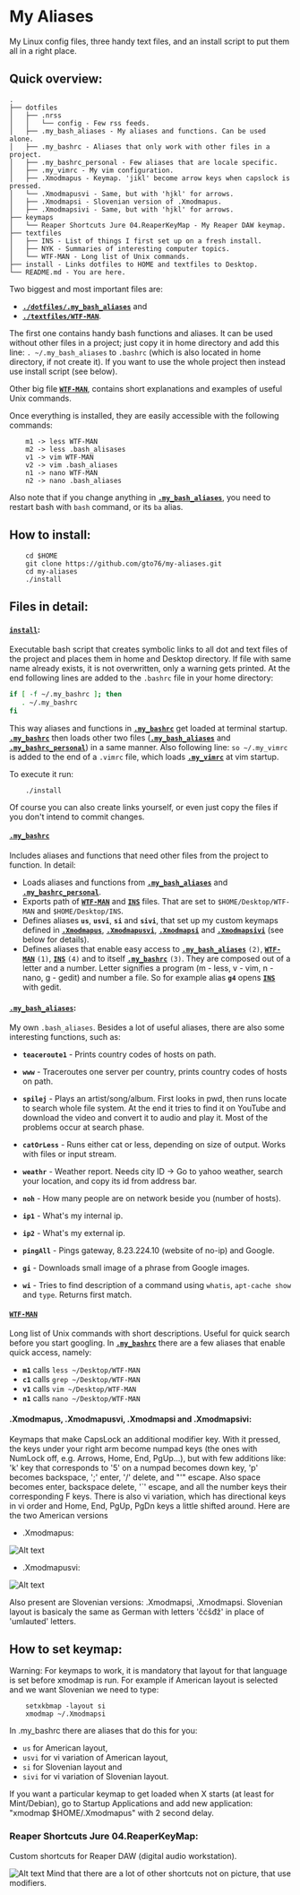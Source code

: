 My Aliases
==========
My Linux config files, three handy text files, and an install script to put them all in a right place. 

## Quick overview:

```
.
├── dotfiles
│   ├── .nrss
│   │   └── config - Few rss feeds.
│   ├── .my_bash_aliases - My aliases and functions. Can be used alone.
│   ├── .my_bashrc - Aliases that only work with other files in a project.
│   ├── .my_bashrc_personal - Few aliases that are locale specific.
│   ├── .my_vimrc - My vim configuration.
│   ├── .Xmodmapus - Keymap. 'jikl' become arrow keys when capslock is pressed.
│   └── .Xmodmapusvi - Same, but with 'hjkl' for arrows.
│   ├── .Xmodmapsi - Slovenian version of .Xmodmapus.
│   ├── .Xmodmapsivi - Same, but with 'hjkl' for arrows.
├── keymaps
│   └── Reaper Shortcuts Jure 04.ReaperKeyMap - My Reaper DAW keymap.
├── textfiles
│   ├── INS - List of things I first set up on a fresh install.
│   ├── NYK - Summaries of interesting computer topics.
│   └── WTF-MAN - Long list of Unix commands.
├── install - Links dotfiles to HOME and textfiles to Desktop.
└── README.md - You are here.
```

Two biggest and most important files are:

* [**`./dotfiles/.my_bash_aliases`**](dotfiles/.my_bash_aliases) and 
* [**`./textfiles/WTF-MAN`**](textfiles/WTF-MAN). 
    

The first one contains handy bash functions and aliases. It can be used without other files in a project; just copy it in home directory and add this line: `. ~/.my_bash_aliases` to `.bashrc` (which is also located in home directory, if not create it). If you want to use the whole project then instead use install script (see below).

Other big file [**`WTF-MAN`**](textfiles/WTF-MAN), contains short explanations and examples of useful Unix commands. 

Once everything is installed, they are easily accessible with the following commands: 
```
	m1 -> less WTF-MAN
    m2 -> less .bash_alisases
	v1 -> vim WTF-MAN 
    v2 -> vim .bash_aliases
	n1 -> nano WTF-MAN 
    n2 -> nano .bash_aliases
```
Also note that if you change anything in [**`.my_bash_aliases`**](dotfiles/.my_bash_aliases), you need to restart bash with `bash` command, or its `ba` alias.

## How to install:
```
	cd $HOME
	git clone https://github.com/gto76/my-aliases.git
	cd my-aliases
    ./install
```

## Files in detail:

#### [`install`](install):
Executable bash script that creates symbolic links to all dot and text files of the project and places them in home and Desktop directory. If file with same name already exists, it is not overwritten, only a warning gets printed. At the end following lines are added to the `.bashrc` file in your home directory:
``` bash
if [ -f ~/.my_bashrc ]; then
   . ~/.my_bashrc
fi
```
This way aliases and functions in [**`.my_bashrc`**](dotfiles/.my_bashrc) get loaded at terminal startup. [**`.my_bashrc`**](dotfiles/.my_bashrc) then loads other two files ([**`.my_bash_aliases`**](dotfiles/.my_bash_aliases) and [**`.my_bashrc_personal`**](dotfiles/.my_bashrc_personal)) in a same manner.
Also following line: `so ~/.my_vimrc` is added to the end of a `.vimrc` file, which loads [**`.my_vimrc`**](dotfiles/.my_vimrc) at vim startup. 

To execute it run:
```
    ./install
```
Of course you can also create links yourself, or even just copy the files if you don't intend to commit changes.

#### [**`.my_bashrc`**](dotfiles/.my_bashrc)
Includes aliases and functions that need other files from the project to function. In detail:
* Loads aliases and functions from [**`.my_bash_aliases`**](dotfiles/.my_bash_aliases) and [**`.my_bashrc_personal`**](dotfiles/.my_bashrc_personal).
* Exports path of [**`WTF-MAN`**](textfiles/WTF-MAN) and [**`INS`**](textfiles/INS) files. That are set to `$HOME/Desktop/WTF-MAN` and `$HOME/Desktop/INS`.
* Defines aliases **`us`**, **`usvi`**, **`si`** and **`sivi`**, that set up my custom keymaps defined in [**`.Xmodmapus`**](dotfiles/.Xmodmapus), [**`.Xmodmapusvi`**](dotfiles/.Xmodmapusvi), [**`.Xmodmapsi`**](dotfiles/.Xmodmapsi) and [**`.Xmodmapsivi`**](dotfiles/.Xmodmapsivi) (see below for details).
* Defines aliases that enable easy access to [**`.my_bash_aliases`**](dotfiles/.my_bash_aliases) `(2)`, [**`WTF-MAN`**](textfiles/WTF-MAN) `(1)`, [**`INS`**](textfiles/INS) `(4)` and to itself [**`.my_bashrc`**](dotfiles/.my_bashrc) `(3)`. They are composed out of a letter and a number. Letter signifies a program (m - less, v - vim, n - nano, g - gedit) and number a file. So for example alias **`g4`** opens [**`INS`**](textfiles/INS) with gedit.

#### [`.my_bash_aliases`](dotfiles/.my_bash_aliases):
My own `.bash_aliases`. Besides a lot of useful aliases, there are also some interesting functions, such as:

* **`teaceroute1`** - Prints country codes of hosts on path.

* **`www`** - Traceroutes one server per country, prints country codes of hosts on path. 

* **`spilej`** - Plays an artist/song/album. First looks in pwd, then runs locate to search whole file system. At the end it tries to find it on YouTube and download the video and convert it to audio and play it. Most of the problems occur at search phase.

* **`catOrLess`** - Runs either cat or less, depending on size of output. Works with files or input stream.

* **`weathr`** - Weather report. Needs city ID -> Go to yahoo weather, search your location, and copy its id from address bar.

* **`noh`** - How many people are on network beside you (number of hosts).

* **`ip1`** - What's my internal ip.

* **`ip2`** - What's my external ip.

* **`pingAll`** - Pings gateway, 8.23.224.10 (website of no-ip) and Google.

* **`gi`** - Downloads small image of a phrase from Google images.

* **`wi`** - Tries to find description of a command using `whatis`, `apt-cache show` and `type`. Returns first match.

#### [`WTF-MAN`](textfiles/WTF-MAN)
Long list of Unix commands with short descriptions. Useful for quick search before you start googling. In [**`.my_bashrc`**](dotfiles/.my_bashrc) there are a few aliases that enable quick access, namely:
* **`m1`** calls `less ~/Desktop/WTF-MAN`
* **`c1`** calls `grep ~/Desktop/WTF-MAN`
* **`v1`** calls `vim ~/Desktop/WTF-MAN`
* **`n1`** calls `nano ~/Desktop/WTF-MAN`

#### .Xmodmapus, .Xmodmapusvi, .Xmodmapsi and .Xmodmapsivi:
Keymaps that make CapsLock an additional modifier key. With it pressed, the keys under your right arm become numpad keys (the ones with NumLock off, e.g. Arrows, Home, End, PgUp...), but with few additions like: 'k' key that corresponds to '5' on a numpad becomes down key, 'p' becomes backspace, ';' enter, '/' delete, and "'" escape. Also space becomes enter, backspace delete, '`' escape, and all the number keys their corresponding F keys. There is also vi variation, which has directional keys in vi order and Home, End, PgUp, PgDn keys a little shifted around. Here are the two American versions 
- .Xmodmapus:

![Alt text](/doc/Xmodmapus.png?raw=true "Picture of Keyboard")

- .Xmodmapusvi:

![Alt text](/doc/Xmodmapusvi.png?raw=true "Picture of Keyboard")

Also present are Slovenian versions: .Xmodmapsi, .Xmodmapsi. Slovenian layout is basicaly the same as German with letters 'čćšđž' in place of 'umlauted' letters. 

## How to set keymap:
Warning: For keymaps to work, it is mandatory that layout for that language is set before xmodmap is run. For example if American layout is selected and we want Slovenian we need to type:
```
	setxkbmap -layout si
	xmodmap ~/.Xmodmapsi
```
In .my_bashrc there are aliases that do this for you:
* `us` for American layout,
* `usvi` for vi variation of American layout,
* `si` for Slovenian layout and
* `sivi` for vi variation of Slovenian layout.

If you want a particular keymap to get loaded when X starts (at least for Mint/Debian), go to Startup Applications and add new application: "xmodmap $HOME/.Xmodmapus" with 2 second delay.

### Reaper Shortcuts Jure 04.ReaperKeyMap:
Custom shortcuts for Reaper DAW (digital audio workstation).

![Alt text](/doc/reaper-keyboard-shortcuts.png?raw=true "Picture of Keyboard")
Mind that there are a lot of other shortcuts not on picture, that use modifiers.


